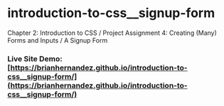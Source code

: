# introduction-to-css__signup-form
Chapter 2: Introduction to CSS / Project Assignment 4: Creating (Many) Forms and Inputs / A Signup Form

### Live Site Demo: [https://brianhernandez.github.io/introduction-to-css__signup-form/](https://brianhernandez.github.io/introduction-to-css__signup-form/)
